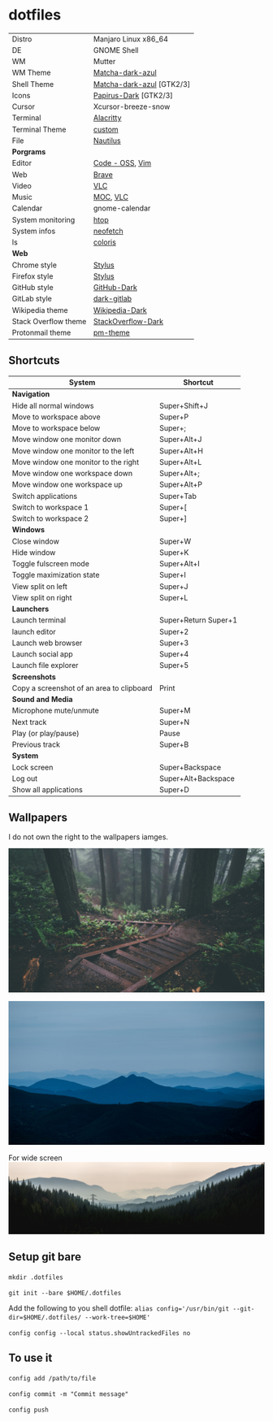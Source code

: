 # dotfiles

|  |  |
|---|---|
| Distro | Manjaro Linux x86_64 |
| DE | GNOME Shell |
| WM | Mutter |
| WM Theme | [Matcha-dark-azul](https://github.com/vinceliuice/Matcha-gtk-theme) |
| Shell Theme | [Matcha-dark-azul](https://github.com/vinceliuice/Matcha-gtk-theme) \[GTK2/3\] |
| Icons | [Papirus-Dark](https://github.com/PapirusDevelopmentTeam/papirus-icon-theme) \[GTK2/3\] |
| Cursor | Xcursor-breeze-snow |
| Terminal | [Alacritty](https://github.com/alacritty/alacritty) |
| Terminal Theme | [custom](.config/alacritty/alacritty.yml) |
| File | [Nautilus](https://github.com/GNOME/nautilus) |
| **Porgrams** |  |
| Editor | [Code - OSS](https://code.visualstudio.com/), [Vim](https://github.com/vim/vim) |
| Web | [Brave](https://brave.com/) |
| Video | [VLC](https://www.videolan.org/vlc/) |
| Music | [MOC](https://wiki.archlinux.org/index.php/MOC), [VLC](https://www.videolan.org/vlc/) |
| Calendar | gnome-calendar |
| System monitoring | [htop](https://github.com/hishamhm/htop) |
| System infos | [neofetch](https://github.com/dylanaraps/neofetch) |
| ls | [coloris](https://github.com/athityakumar/colorls) |
| **Web** |  |
| Chrome style | [Stylus](https://chrome.google.com/webstore/detail/stylus/clngdbkpkpeebahjckkjfobafhncgmne) |
| Firefox style | [Stylus](https://addons.mozilla.org/en-US/firefox/addon/styl-us/) |
| GitHub style | [GitHub-Dark](https://github.com/StylishThemes/GitHub-Dark) |
| GitLab style | [dark-gitlab](https://gitlab.com/Avinash-Bhat/dark-gitlab) |
| Wikipedia theme | [Wikipedia-Dark](https://github.com/StylishThemes/Wikipedia-Dark) |
| Stack Overflow theme | [StackOverflow-Dark](https://github.com/StylishThemes/StackOverflow-Dark) |
| Protonmail theme | [pm-theme](https://github.com/amdelamar/pm-theme) |

## Shortcuts

| System | Shortcut |
|---|---|
| **Navigation** |
| Hide all normal windows | Super+Shift+J |
| Move to workspace above | Super+P |
| Move to workspace below | Super+; |
| Move window one monitor down | Super+Alt+J |
| Move window one monitor to the left | Super+Alt+H |
| Move window one monitor to the right | Super+Alt+L |
| Move window one workspace down | Super+Alt+; |
| Move window one workspace up | Super+Alt+P |
| Switch applications | Super+Tab |
| Switch to workspace 1 | Super+[ |
| Switch to workspace 2 | Super+] |
| **Windows** |
| Close window | Super+W |
| Hide window | Super+K |
| Toggle fulscreen mode | Super+Alt+I |
| Toggle maximization state | Super+I |
| View split on left | Super+J |
| View split on right | Super+L |
| **Launchers** |
| Launch terminal | Super+Return Super+1 |
| launch editor | Super+2 |
| Launch web browser | Super+3 |
| Launch social app | Super+4 |
| Launch file explorer | Super+5 |
| **Screenshots** |
| Copy a screenshot of an area to clipboard | Print |
| **Sound and Media** |
| Microphone mute/unmute | Super+M |
| Next track | Super+N |
| Play (or play/pause) | Pause |
| Previous track | Super+B |
| **System** |
| Lock screen | Super+Backspace |
| Log out | Super+Alt+Backspace |
| Show all applications | Super+D |

## Wallpapers

I do not own the right to the wallpapers iamges.

![](Pictures/Wallpapers/forest.jpg)

![](Pictures/Wallpapers/dc-cavalleri.jpg)

For wide screen
![](Pictures/Wallpapers/_smokefilledsnoqualmievalley.jpg)

## Setup git bare

`mkdir .dotfiles`

`git init --bare $HOME/.dotfiles`

Add the following to you shell dotfile: `alias config='/usr/bin/git --git-dir=$HOME/.dotfiles/ --work-tree=$HOME'`

`config config --local status.showUntrackedFiles no`

## To use it

`config add /path/to/file`

`config commit -m "Commit message"`

`config push`
